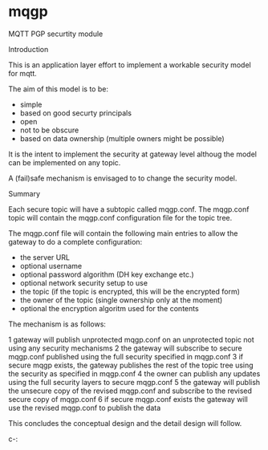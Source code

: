 # mqgp
MQTT PGP securtity module

Introduction

This is an application layer effort to implement a workable security model for mqtt.

The aim of this model is to be:

* simple
* based on good securty principals
* open
* not to be obscure
* based on data ownership (multiple owners might be possible)
 
It is the intent to implement the security at gateway level althoug the model can be implemented on any topic.

A (fail)safe mechanism is envisaged to to change the security model. 

Summary

Each secure topic will have a subtopic called mqgp.conf.  The mqgp.conf topic will contain the mqgp.conf configuration file for the topic tree.

The mqgp.conf file will contain the following main entries to allow the gateway to do a complete configuration:

* the server URL
* optional username
* optional password algorithm (DH key exchange etc.)
* optional network security setup to use
* the topic (if the topic is encrypted, this will be the encrypted form)
* the owner of the topic (single ownership only at the moment)
* optional the encryption algoritm used for the contents

The mechanism is as follows:

1 gateway will publish unprotected mqgp.conf on an unprotected topic not using any security mechanisms
2 the gateway will subscribe to secure mqgp.conf published using the full security specified in mqgp.conf
3 if secure mqgp exists, the gateway publishes the rest of the topic tree using the security as specified in mqgp.conf 
4 the owner can publish any updates using the full security layers to secure mqgp.conf
5 the gateway will publish the unsecure copy of the revised mqgp.conf and subscribe to the revised secure copy of mqgp.conf
6 if secure mqgp.conf exists the gateway will use the revised mqgp.conf to publish the data

This concludes the conceptual design and the detail design will follow.

c-:

 



